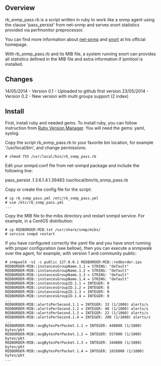 ## Overview

rb_snmp_pass.rb is a script written in ruby to work like a snmp 
agent using the clause 'pass_persist' from net-snmp and serves 
snort statistics provided via perfmonitor preprocessor.

You can find more information about [net-snmp](http://www.net-snmp.org/) and 
[snort](http://www.snort.org) at his official homepage.

With rb_snmp_pass.rb and its MIB file, a system running snort can provides
all statistics defined in the MIB file and extra information if ipmitool
is installed.

## Changes

14/05/2014 - Version 0.1 - Uploaded to github first version
23/05/2014 - Version 0.2 - New version with multi groups support (2 index)

## Install

First, install ruby and needed gems. To install ruby, you can follow instruction 
from [Ruby Version Manager](https://rvm.io/). You will need the gems: yaml, syslog.

Copy the script rb_snmp_pass.rb to your favorite bin location, for example
'/usr/local/bin', and change permissions:

```
# chmod 755 /usr/local/bin/rb_snmp_pass.rb
```

Edit your snmpd.conf file from net-snmpd package and include the following line:

pass_persist .1.3.6.1.4.1.39483 /usr/local/bin/rb_snmp_pass.rb

Copy or create the config file for the script:

```
# cp rb_snmp_pass.yml /etc/rb_snmp_pass.yml
# vim /etc/rb_snmp_pass.yml
...
```

Copy the MIB file to the mibs directory and restart snmpd service. For example, 
in a CentOS distribution:

```
# cp REDBORDER-MIB.txt /usr/share/snmp/mibs/
# service snmpd restart
```

If you have configured correctly the yaml file and you have snort running 
with proper configuration (see bellow), then you can execute a snmpwalk over
the agent, for example, with version 1 and community public:

```
# snmpwalk -v1 -c public 127.0.0.1 REDBORDER-MIB::redborder.ips
REDBORDER-MIB::instancesGroupName.1.1 = STRING: "default"
REDBORDER-MIB::instancesGroupName.1.2 = STRING: "default"
REDBORDER-MIB::instancesGroupName.1.3 = STRING: "default"
REDBORDER-MIB::instancesGroupName.1.4 = STRING: "default"
REDBORDER-MIB::instancesGroupID.1.1 = INTEGER: 0
REDBORDER-MIB::instancesGroupID.1.2 = INTEGER: 0
REDBORDER-MIB::instancesGroupID.1.3 = INTEGER: 0
REDBORDER-MIB::instancesGroupID.1.4 = INTEGER: 0
...
REDBORDER-MIB::alertsPerSecond.1.1 = INTEGER: 33 (1/1000) alerts/s
REDBORDER-MIB::alertsPerSecond.1.2 = INTEGER: 40 (1/1000) alerts/s
REDBORDER-MIB::alertsPerSecond.1.3 = INTEGER: 22 (1/1000) alerts/s
REDBORDER-MIB::alertsPerSecond.1.4 = INTEGER: 200 (1/1000) alerts/s
...
REDBORDER-MIB::avgBytesPerPacket.1.1 = INTEGER: 448000 (1/1000) bytes/pkt
REDBORDER-MIB::avgBytesPerPacket.1.2 = INTEGER: 557000 (1/1000) bytes/pkt
REDBORDER-MIB::avgBytesPerPacket.1.3 = INTEGER: 344000 (1/1000) bytes/pkt
REDBORDER-MIB::avgBytesPerPacket.1.4 = INTEGER: 1016000 (1/1000) bytes/pkt
... 
```

